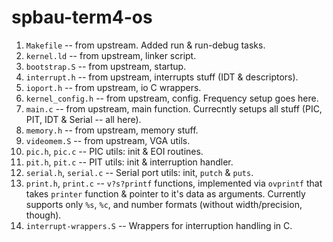 # spbau-term4-os

1. `Makefile` -- from upstream. Added run & run-debug tasks.
2. `kernel.ld` -- from upstream, linker script.
3. `bootstrap.S` -- from upstream, startup.
4. `interrupt.h` -- from upstream, interrupts stuff (IDT & descriptors).
5. `ioport.h` -- from upstream, io C wrappers.
6. `kernel_config.h` -- from upstream, config. Frequency setup goes here.
7. `main.c` -- from upstream, main function. Currecntly setups all stuff (PIC, PIT, IDT & Serial -- all here).
8. `memory.h` -- from upstream, memory stuff.
9. `videomem.S` -- from upstream, VGA utils.
10. `pic.h`, `pic.c` -- PIC utils: init & EOI routines.
11. `pit.h`, `pit.c` -- PIT utils: init & interruption handler.
12. `serial.h`, `serial.c` -- Serial port utils: init, `putch` & `puts`.
13. `print.h`, `print.c` -- `v?s?printf` functions, implemented via `ovprintf` that takes `printer` function & pointer to it's data as arguments. Currently supports only `%s`, `%c`, and number formats (without width/precision, though).
14. `interrupt-wrappers.S` -- Wrappers for interruption handling in C.
